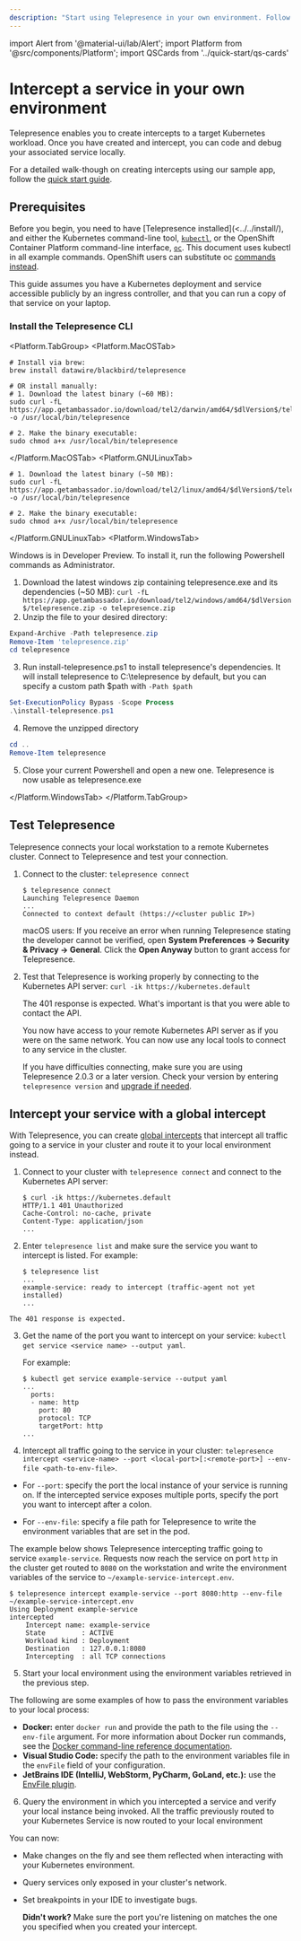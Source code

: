 ```yaml
---
description: "Start using Telepresence in your own environment. Follow these steps to intercept your service in your cluster."
---
```


import Alert from '@material-ui/lab/Alert';
import Platform from '@src/components/Platform';
import QSCards from '../quick-start/qs-cards'

# Intercept a service in your own environment

Telepresence enables you to create intercepts to a target Kubernetes workload. Once you have created and intercept, you can code and debug your associated service locally. 

For a detailed walk-though on creating intercepts using our sample app, follow the [quick start guide](../../quick-start/demo-node/).


## Prerequisites

Before you begin, you need to have [Telepresence installed](<../../install/), and either the Kubernetes command-line tool, [`kubectl`](https://kubernetes.io/docs/tasks/tools/install-kubectl/), or the OpenShift Container Platform command-line interface, [`oc`](https://docs.openshift.com/container-platform/4.2/cli_reference/openshift_cli/getting-started-cli.html#cli-installing-cli_cli-developer-commands). This document uses kubectl in all example commands. OpenShift users can substitute oc [commands instead](https://docs.openshift.com/container-platform/4.1/cli_reference/developer-cli-commands.html).

This guide assumes you have a Kubernetes deployment and service accessible publicly by an ingress controller, and that you can run a copy of that service on your laptop.

### Install the Telepresence CLI

<Platform.TabGroup>
<Platform.MacOSTab>

```shell
# Install via brew:
brew install datawire/blackbird/telepresence

# OR install manually:
# 1. Download the latest binary (~60 MB):
sudo curl -fL https://app.getambassador.io/download/tel2/darwin/amd64/$dlVersion$/telepresence -o /usr/local/bin/telepresence

# 2. Make the binary executable:
sudo chmod a+x /usr/local/bin/telepresence
```

</Platform.MacOSTab>
<Platform.GNULinuxTab>

```shell
# 1. Download the latest binary (~50 MB):
sudo curl -fL https://app.getambassador.io/download/tel2/linux/amd64/$dlVersion$/telepresence -o /usr/local/bin/telepresence

# 2. Make the binary executable:
sudo chmod a+x /usr/local/bin/telepresence
```

</Platform.GNULinuxTab>
<Platform.WindowsTab>

Windows is in Developer Preview. To install it, run the following Powershell commands as Administrator.
1. Download the latest windows zip containing telepresence.exe and its dependencies (~50 MB):
`curl -fL https://app.getambassador.io/download/tel2/windows/amd64/$dlVersion$/telepresence.zip -o telepresence.zip`
2. Unzip the file to your desired directory:
```powershell
Expand-Archive -Path telepresence.zip
Remove-Item 'telepresence.zip'
cd telepresence
```
3. Run install-telepresence.ps1 to install telepresence's dependencies. It will install telepresence to C:\telepresence by default, but you can specify a custom path $path with `-Path $path`
```powershell
Set-ExecutionPolicy Bypass -Scope Process
.\install-telepresence.ps1
```

4. Remove the unzipped directory
```powershell
cd ..
Remove-Item telepresence
```

5. Close your current Powershell and open a new one. Telepresence is now usable as telepresence.exe

</Platform.WindowsTab>
</Platform.TabGroup>

## Test Telepresence

Telepresence connects your local workstation to a remote Kubernetes cluster. Connect to Telepresence and test your connection.

1. Connect to the cluster:
   `telepresence connect`

   ```console
   $ telepresence connect
   Launching Telepresence Daemon
   ...
   Connected to context default (https://<cluster public IP>)
   ```

   <Alert severity="info">

    macOS users: If you receive an error when running Telepresence stating the developer cannot be verified, open **System Preferences → Security & Privacy → General**.
    Click the **Open Anyway** button to grant access for Telepresence.

   </Alert>

2. Test that Telepresence is working properly by connecting to the Kubernetes API server: `curl -ik https://kubernetes.default`

   <Alert severity="info">

    The 401 response is expected.  What's important is that you were able to contact the API.

   </Alert>

   You now have access to your remote Kubernetes API server as if you were on the same network. You can now use any local tools to connect to any service in the cluster.

   If you have difficulties connecting, make sure you are using Telepresence 2.0.3 or a later version. Check your version by entering `telepresence version` and [upgrade if needed](../../install/upgrade/).

## Intercept your service with a global intercept

With Telepresence, you can create [global intercepts](../../concepts/intercepts/?intercept=global) that intercept all traffic going to a service in your cluster and route it to your local environment instead. 

1. Connect to your cluster with `telepresence connect` and connect to the Kubernetes API server:

   ```console
   $ curl -ik https://kubernetes.default
   HTTP/1.1 401 Unauthorized
   Cache-Control: no-cache, private
   Content-Type: application/json
   ...

   ```

2. Enter `telepresence list` and make sure the service you want to intercept is listed. For example:

   ```console
   $ telepresence list
   ...
   example-service: ready to intercept (traffic-agent not yet installed)
   ...
   ```
  <Alert severity="info">

    The 401 response is expected.

   </Alert>

3. Get the name of the port you want to intercept on your service:
   `kubectl get service <service name> --output yaml`.
  
   For example:

   ```console
   $ kubectl get service example-service --output yaml
   ...
     ports:
     - name: http
       port: 80
       protocol: TCP
       targetPort: http
   ...
   ```

4. Intercept all traffic going to the service in your cluster:
    `telepresence intercept <service-name> --port <local-port>[:<remote-port>] --env-file <path-to-env-file>`.

  * For `--port`: specify the port the local instance of your service is running on. If the intercepted service exposes multiple ports, specify the port you want to intercept after a colon.

  * For `--env-file`: specify a file path for Telepresence to write the environment variables that are set in the pod. 
   
   The example below shows Telepresence intercepting traffic going to service `example-service`. Requests now reach the service on port `http` in the cluster get routed to `8080` on the workstation and write the environment variables of the service to `~/example-service-intercept.env`.

   ```console
   $ telepresence intercept example-service --port 8080:http --env-file ~/example-service-intercept.env
   Using Deployment example-service
   intercepted
       Intercept name: example-service
       State         : ACTIVE
       Workload kind : Deployment
       Destination   : 127.0.0.1:8080
       Intercepting  : all TCP connections
   ```

5. <a name="start-local-instance"></a>Start your local environment using the environment variables retrieved in the previous step.

  The following are some examples of how to pass the environment variables to your local process:
   * **Docker:** enter `docker run` and provide the path to the file using the `--env-file` argument. For more information about Docker run commands, see the [Docker command-line reference documentation](https://docs.docker.com/engine/reference/commandline/run/#set-environment-variables--e---env---env-file).
   * **Visual Studio Code:** specify the path to the environment variables file in the `envFile` field of your configuration.
   * **JetBrains IDE (IntelliJ, WebStorm, PyCharm, GoLand, etc.):** use the [EnvFile plugin](https://plugins.jetbrains.com/plugin/7861-envfile).

6. Query the environment in which you intercepted a service and verify your local instance being invoked.
   All the traffic previously routed to your Kubernetes Service is now routed to your local environment

You can now:
- Make changes on the fly and see them reflected when interacting with
  your Kubernetes environment.
- Query services only exposed in your cluster's network.
- Set breakpoints in your IDE to investigate bugs.

   <Alert severity="info">

    **Didn't work?** Make sure the port you're listening on matches the one you specified when you created your intercept.

   </Alert>
